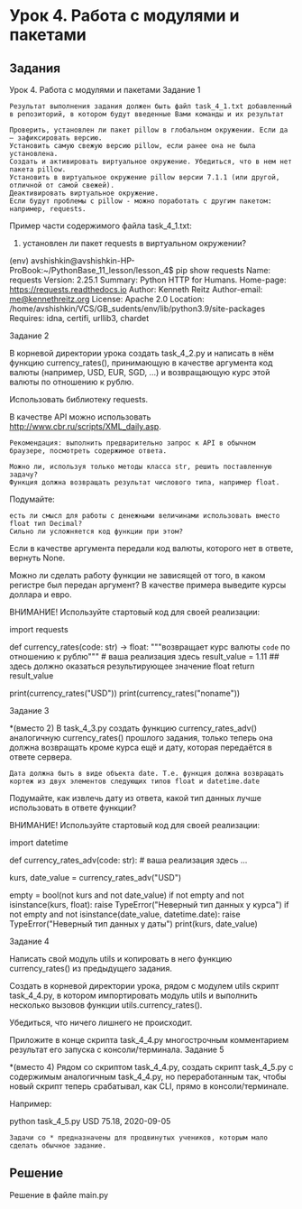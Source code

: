 # Урок 4. Работа с модулями и пакетами

## Задания
Урок 4. Работа с модулями и пакетами
Задание 1

    Результат выполнения задания должен быть файл task_4_1.txt добавленный в репозиторий, в котором будут введенные Вами команды и их результат

    Проверить, установлен ли пакет pillow в глобальном окружении. Если да — зафиксировать версию.
    Установить самую свежую версию pillow, если ранее она не была установлена.
    Создать и активировать виртуальное окружение. Убедиться, что в нем нет пакета pillow.
    Установить в виртуальное окружение pillow версии 7.1.1 (или другой, отличной от самой свежей).
    Деактивировать виртуальное окружение.
    Если будут проблемы с pillow - можно поработать с другим пакетом: например, requests.

Пример части содержимого файла task_4_1.txt:

1. установлен ли пакет requests в виртуальном окружении?

(env) avshishkin@avshishkin-HP-ProBook:~/PythonBase_11_lesson/lesson_4$ pip show requests
Name: requests
Version: 2.25.1
Summary: Python HTTP for Humans.
Home-page: https://requests.readthedocs.io
Author: Kenneth Reitz
Author-email: me@kennethreitz.org
License: Apache 2.0
Location: /home/avshishkin/VCS/GB_sudents/env/lib/python3.9/site-packages
Requires: idna, certifi, urllib3, chardet

Задание 2

В корневой директории урока создать task_4_2.py и написать в нём функцию currency_rates(), принимающую в качестве аргумента код валюты (например, USD, EUR, SGD, ...) и возвращающую курс этой валюты по отношению к рублю.

Использовать библиотеку requests.

В качестве API можно использовать http://www.cbr.ru/scripts/XML_daily.asp.

    Рекомендация: выполнить предварительно запрос к API в обычном браузере, посмотреть содержимое ответа.

    Можно ли, используя только методы класса str, решить поставленную задачу?
    Функция должна возвращать результат числового типа, например float.

Подумайте:

    есть ли смысл для работы с денежными величинами использовать вместо float тип Decimal?
    Сильно ли усложняется код функции при этом?

Если в качестве аргумента передали код валюты, которого нет в ответе, вернуть None.

Можно ли сделать работу функции не зависящей от того, в каком регистре был передан аргумент?
В качестве примера выведите курсы доллара и евро.

ВНИМАНИЕ! Используйте стартовый код для своей реализации:

import requests


def currency_rates(code: str) -> float:
    """возвращает курс валюты `code` по отношению к рублю"""
    # ваша реализация здесь
    result_value = 1.11  ## здесь должно оказаться результирующее значение float
    return result_value


print(currency_rates("USD"))
print(currency_rates("noname"))

Задание 3

*(вместо 2) В task_4_3.py создать функцию currency_rates_adv() аналогичную currency_rates() прошлого задания, только теперь она должна возвращать кроме курса ещё и дату, которая передаётся в ответе сервера.

    Дата должна быть в виде объекта date. Т.е. функция должна возвращать кортеж из двух элементов следующих типов float и datetime.date

Подумайте, как извлечь дату из ответа, какой тип данных лучше использовать в ответе функции?

ВНИМАНИЕ! Используйте стартовый код для своей реализации:

import datetime

def currency_rates_adv(code: str):
    # ваша реализация здесь
    ...
    
kurs, date_value = currency_rates_adv("USD")

empty = bool(not kurs and not date_value)
if not empty and not isinstance(kurs, float):
    raise TypeError("Неверный тип данных у курса")
if not empty and not isinstance(date_value, datetime.date):
    raise TypeError("Неверный тип данных у даты")
print(kurs, date_value)

Задание 4

Написать свой модуль utils и копировать в него функцию currency_rates() из предыдущего задания.

Создать в корневой директории урока, рядом с модулем utils скрипт task_4_4.py, в котором импортировать модуль utils и выполнить несколько вызовов функции utils.currency_rates().

Убедиться, что ничего лишнего не происходит.

Приложите в конце скрипта task_4_4.py многострочным комментарием результат его запуска с консоли/терминала.
Задание 5

*(вместо 4) Рядом со скриптом task_4_4.py, создать скрипт task_4_5.py с содержимым аналогичным task_4_4.py, но переработанным так, чтобы новый скрипт теперь срабатывал, как CLI, прямо в консоли/терминале.

Например:

python task_4_5.py USD
75.18, 2020-09-05

    Задачи со * предназначены для продвинутых учеников, которым мало сделать обычное задание.
 


## Решение

Решение в файле main.py
